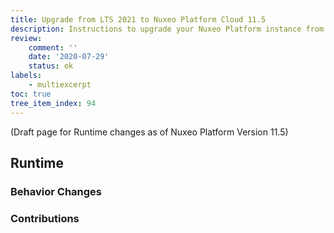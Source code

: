 ```yaml
---
title: Upgrade from LTS 2021 to Nuxeo Platform Cloud 11.5
description: Instructions to upgrade your Nuxeo Platform instance from LTS 2021 version to Nuxeo Cloud 11.5.
review:
    comment: ''
    date: '2020-07-29'
    status: ok
labels:
    - multiexcerpt
toc: true
tree_item_index: 94
---
```


(Draft page for Runtime changes as of Nuxeo Platform Version 11.5)



## Runtime

### Behavior Changes

### Contributions


